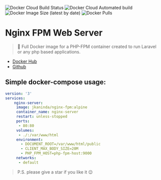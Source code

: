 ![Docker Cloud Build Status](https://img.shields.io/docker/cloud/build/jkaninda/nginx-fpm?style=flat-square)
![Docker Cloud Automated build](https://img.shields.io/docker/cloud/automated/jkaninda/nginxp-fpm?style=flat-square)
![Docker Image Size (latest by date)](https://img.shields.io/docker/image-size/jkaninda/nginx-fpm?style=flat-square)
![Docker Pulls](https://img.shields.io/docker/pulls/jkaninda/nginx-fpm?style=flat-square)

# Nginx FPM Web Server

> 🐳 Full Docker image for a PHP-FPM container created to run Laravel or any php based applications.

- [Docker Hub](https://hub.docker.com/r/jkaninda/nginx-fpm)
- [Github](https://github.com/jkaninda/nginx-fpm)

## Simple docker-compose usage:

```yml
version: '3'
services:
    nginx-server:
     image: jkaninda/nginx-fpm:alpine
     container_name: nginx-server
     restart: unless-stopped
     ports:
      - 80:80
     volumes:
      - ./:/var/www/html
     environment:
       - DOCUMENT_ROOT=/var/www/html/public
       - CLIENT_MAX_BODY_SIZE=20M
       - PHP_FPM_HOST=php-fpm-host:9000 
     networks:
      - default

```
> P.S. please give a star if you like it :wink:


